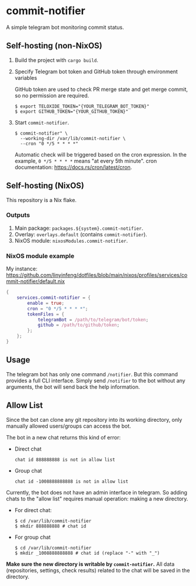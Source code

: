 # commit-notifier

A simple telegram bot monitoring commit status.

## Self-hosting (non-NixOS)

1. Build the project with `cargo build`.

2. Specify Telegram bot token and GitHub token through environment variables

   GitHub token are used to check PR merge state and get merge commit, so no permission are required.

   ```console
   $ export TELOXIDE_TOKEN="{YOUR_TELEGRAM_BOT_TOKEN}"
   $ export GITHUB_TOKEN="{YOUR_GITHUB_TOKEN}"
   ```

3. Start `commit-notifier`.

   ```console
   $ commit-notifier" \
     --working-dir /var/lib/commit-notifier \
     --cron "0 */5 * * * *"
   ```

   Automatic check will be triggered based on the cron expression. In the example, `0 */5 * * * *` means "at every 5th minute". cron documentation: <https://docs.rs/cron/latest/cron>.

## Self-hosting (NixOS)

This repository is a Nix flake.

### Outputs

1. Main package: `packages.${system}.commit-notifier`.
2. Overlay: `overlays.default` (contains `commit-notifier`).
3. NixOS module: `nixosModules.commit-notifier`.

### NixOS module example

My instance: <https://github.com/linyinfeng/dotfiles/blob/main/nixos/profiles/services/commit-notifier/default.nix>

```nix
{
    services.commit-notifier = {
        enable = true;
        cron = "0 */5 * * * *";
        tokenFiles = {
            telegramBot = /path/to/telegram/bot/token;
            github = /path/to/github/token;
        };
    };
}
```

## Usage

The telegram bot has only one command `/notifier`. But this command provides a full CLI interface. Simply send `/notifier` to the bot without any arguments, the bot will send back the help information.

## Allow List

Since the bot can clone any git repository into its working directory, only manually allowed users/groups can access the bot.

The bot in a new chat returns this kind of error:

* Direct chat

  ```text
  chat id 888888888 is not in allow list
  ```

* Group chat

  ```text
  chat id -1008888888888 is not in allow list
  ```

Currently, the bot does not have an admin interface in telegram. So adding chats to the "allow list" requires manual operation: making a new directory.

* For direct chat:

  ```console
  $ cd /var/lib/commit-notifier
  $ mkdir 888888888 # chat id
  ```

* For group chat

  ```console
  $ cd /var/lib/commit-notifier
  $ mkdir _1008888888888 # chat id (replace "-" with "_")
  ```

**Make sure the new directory is writable by `commit-notifier`.** All data (repositories, settings, check results) related to the chat will be saved in the directory.

